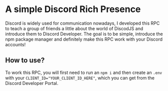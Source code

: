 # A simple Discord Rich Presence
Discord is widely used for communication nowadays, I developed this RPC to teach a group of friends a 
little about the world of DiscodJS and introduce them to Discord Developer. The goal is to be simple, 
introduce the npm package manager and definitely make this RPC work with your Discord accounts!

## How to use?
To work this RPC, you will first need to run an ``npm i`` and then create an ``.env`` with your ``CLIENT_ID="YOUR_CLIENT_ID_HERE"``, which you can get from the 
Discord Developer Portal.

